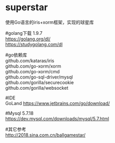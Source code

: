 # superstar
使用Go语言的iris+xorm框架，实现的球星库
<br/>

#golang下载 1.9.7
<br/>
https://golang.org/dl/
<br/>
https://studygolang.com/dl
<br/>

#go依赖库
<br/>
github.com/kataras/iris
<br/>
github.com/go-xorm/xorm
<br/>
github.com/go-xorm/cmd
<br/>
github.com/go-sql-driver/mysql
<br/>
github.com/gorilla/securecookie
<br/>
github.com/gorilla/websocket
<br/>

#IDE
<br/>
GoLand https://www.jetbrains.com/go/download/
<br/>

#Mysql 5.7.18
<br/>
https://dev.mysql.com/downloads/mysql/5.7.html
<br/>

#其它参考
<br/>
http://2018.sina.com.cn/ballgamestar/
